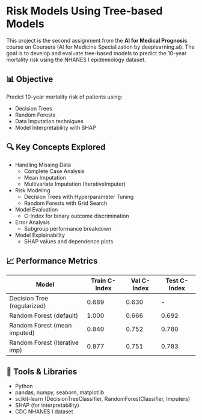 # Risk Models Using Tree-based Models

This project is the second assignment from the **AI for Medical Prognosis** course on Coursera (AI for Medicine Specialization by deeplearning.ai). The goal is to develop and evaluate tree-based models to predict the 10-year mortality risk using the NHANES I epidemiology dataset.

## 📊 Objective

Predict 10-year mortality risk of patients using:
- Decision Trees
- Random Forests
- Data Imputation techniques
- Model Interpretability with SHAP

## 🔍 Key Concepts Explored

- Handling Missing Data
  - Complete Case Analysis
  - Mean Imputation
  - Multivariate Imputation (IterativeImputer)
- Risk Modeling
  - Decision Trees with Hyperparameter Tuning
  - Random Forests with Grid Search
- Model Evaluation
  - C-Index for binary outcome discrimination
- Error Analysis
  - Subgroup performance breakdown
- Model Explainability
  - SHAP values and dependence plots

## 📈 Performance Metrics

| Model                          | Train C-Index | Val C-Index | Test C-Index |
|-------------------------------|---------------|-------------|--------------|
| Decision Tree (regularized)   | 0.689         | 0.630       | -            |
| Random Forest (default)       | 1.000         | 0.666       | 0.692        |
| Random Forest (mean imputed)  | 0.840         | 0.752       | 0.780        |
| Random Forest (iterative imp) | 0.877         | 0.751       | 0.783        |

## 🔬 Tools & Libraries

- Python
- pandas, numpy, seaborn, matplotlib
- scikit-learn (DecisionTreeClassifier, RandomForestClassifier, Imputers)
- SHAP (for interpretability)
- CDC NHANES I dataset
